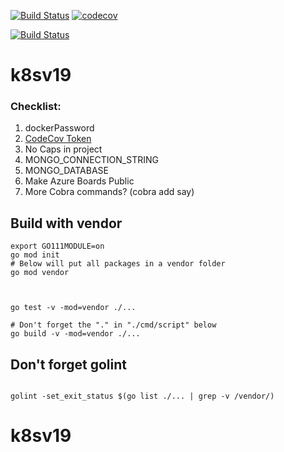 


[![Build Status](https://travis-ci.org/mchirico/k8sv19.svg?branch=master)](https://travis-ci.org/mchirico/k8sv19)
[![codecov](https://codecov.io/gh/mchirico/k8sv19/branch/master/graph/badge.svg)](https://codecov.io/gh/mchirico/k8sv19)

[![Build Status](https://mchirico.visualstudio.com/k8sv19/_apis/build/status/mchirico.k8sv19?branchName=master)](https://mchirico.visualstudio.com/k8sv19/_build/latest?definitionId=9&branchName=master)


# k8sv19



### Checklist:

1. dockerPassword
2. [CodeCov Token](https://codecov.io/gh/mchirico)
3. No Caps in project
4. MONGO_CONNECTION_STRING
5. MONGO_DATABASE 
6. Make Azure Boards Public
7. More Cobra commands? (cobra add say)



## Build with vendor
```
export GO111MODULE=on
go mod init
# Below will put all packages in a vendor folder
go mod vendor



go test -v -mod=vendor ./...

# Don't forget the "." in "./cmd/script" below
go build -v -mod=vendor ./...
```


## Don't forget golint

```

golint -set_exit_status $(go list ./... | grep -v /vendor/)

```


# k8sv19

